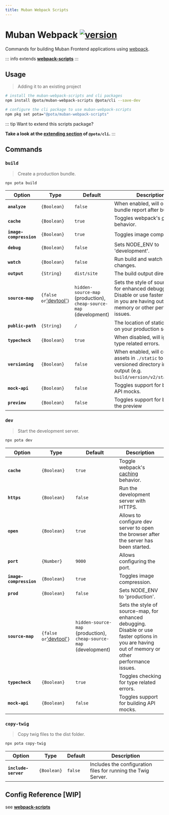 ```yaml
---
title: Muban Webpack Scripts
---
```


# Muban Webpack [![version](https://img.shields.io/npm/v/@pota/muban-webpack-scripts.svg?label=%20)](https://npmjs.org/package/@pota/muban-webpack-scripts)

Commands for building Muban Frontend applications using
[webpack](https://github.com/webpack/webpack).

::: info
extends **[webpack-scripts](/scripts/webpack)**
:::

## Usage

> Adding it to an existing project

```bash
# install the muban-webpack-scripts and cli packages
npm install @pota/muban-webpack-scripts @pota/cli --save-dev

# configure the cli package to use muban-webpack-scripts
npm pkg set pota="@pota/muban-webpack-scripts"
```

::: tip 
Want to extend this scripts package?

**Take a look at the
[extending section](https://github.com/mediamonks/pota/blob/main/core/cli/docs/extending.md) of
`@pota/cli`.** 
:::

## Commands

### `build`

> Create a production bundle.

```bash
npx pota build
```

| Option                  | Type                                                                           | Default                                                    | Description                                                                                                                                      |
| ----------------------- |--------------------------------------------------------------------------------| ---------------------------------------------------------- | ------------------------------------------------------------------------------------------------------------------------------------------------ |
| **`analyze`**           | `{Boolean}`                                                                    | `false`                                                    | When enabled, will open a bundle report after bundling.                                                                                          |
| **`cache`**             | `{Boolean}`                                                                    | `true`                                                     | Toggles webpack's [caching](https://webpack.js.org/configuration/cache/) behavior.                                                               |
| **`image-compression`** | `{Boolean}`                                                                    | `true`                                                     | Toggles image compression.                                                                                                                       |
| **`debug`**             | `{Boolean}`                                                                    | `false`                                                    | Sets NODE_ENV to 'development'.                                                                                                                  |
| **`watch`**             | `{Boolean}`                                                                    | `false`                                                    | Run build and watch for changes.                                                                                                                 |
| **`output`**            | `{String}`                                                                     | `dist/site`                                                | The build output directory.                                                                                                                      |
| **`source-map`**        | `{false or`['devtool'](https://webpack.js.org/configuration/devtool/#devtool)`}` | <br/>`hidden-source-map` (production), `cheap-source-map` (development) | Sets the style of source-map, for enhanced debugging. Disable or use faster options in you are having out of memory or other performance issues. |
| **`public-path`**       | `{String}`                                                                     | `/`                                                        | The location of static assets on your production server.                                                                                         |
| **`typecheck`**         | `{Boolean}`                                                                    | `true`                                                     | When disabled, will ignore type related errors.                                                                                                  |
| **`versioning`**        | `{Boolean}`                                                                    | `false`                                                    | When enabled, will copy assets in `./static` to a versioned directory in the output (e.g. `build/version/v2/static/...`).                        |
| **`mock-api`**          | `{Boolean}`                                                                    | `false`                                                    | Toggles support for building API mocks.                                                                                                          |
| **`preview`**           | `{Boolean}`                                                                    | `false`                                                    | Toggles support for building the preview                                                                                                         |

### `dev`

> Start the development server.

```bash
npx pota dev
```

| Option                  | Type                                                                          | Default                                                    | Description                                                                                                                                      |
| ----------------------- |-------------------------------------------------------------------------------| ---------------------------------------------------------- | ------------------------------------------------------------------------------------------------------------------------------------------------ |
| **`cache`**             | `{Boolean}`                                                                   | `true`                                                     | Toggle webpack's [caching](https://webpack.js.org/configuration/cache/) behavior.                                                                |
| **`https`**             | `{Boolean}`                                                                   | `false`                                                    | Run the development server with HTTPS.                                                                                                           |
| **`open`**              | `{Boolean}`                                                                   | `true`                                                     | Allows to configure dev server to open the browser after the server has been started.                                                            |
| **`port`**              | `{Number}`                                                                    | `9000`                                                     | Allows configuring the port.                                                                                                                     |
| **`image-compression`** | `{Boolean}`                                                                   | `true`                                                     | Toggles image compression.                                                                                                                       |
| **`prod`**              | `{Boolean}`                                                                   | `false`                                                    | Sets NODE_ENV to 'production'.                                                                                                                   |
| **`source-map`**        | `{false or`['devtool'](https://webpack.js.org/configuration/devtool/#devtool)`}` | `hidden-source-map` (production), `cheap-source-map` (development) | Sets the style of source-map, for enhanced debugging. Disable or use faster options in you are having out of memory or other performance issues. |
| **`typecheck`**         | `{Boolean}`                                                                   | `true`                                                     | Toggles checking for type related errors.                                                                                                        |
| **`mock-api`**          | `{Boolean}`                                                                   | `false`                                                    | Toggles support for building API mocks.                                                                                                          |


### `copy-twig`

> Copy twig files to the dist folder.

```bash
npx pota copy-twig
```

| Option                  | Type                                                                          | Default                                                              | Description                                                   |
| ----------------------- | ----------------------------------------------------------------------------- |----------------------------------------------------------------------|---------------------------------------------------------------|
| **`include-server`**             | `{Boolean}`                                                                   | `false`                                                              | Includes the configuration files for running the Twig Server. |


## Config Reference [WIP]

see **[webpack-scripts](/scripts/webpack#config-reference-wip)**
